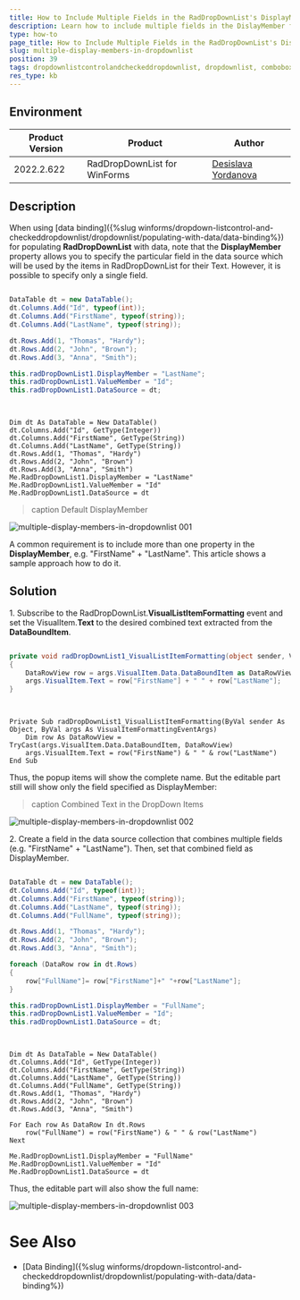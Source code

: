 ```yaml
---
title: How to Include Multiple Fields in the RadDropDownList's DisplayMember 
description: Learn how to include multiple fields in the DislayMember for the WinForms DropDownList.
type: how-to 
page_title: How to Include Multiple Fields in the RadDropDownList's DisplayMember 
slug: multiple-display-members-in-dropdownlist
position: 39
tags: dropdownlistcontrolandcheckeddropdownlist, dropdownlist, combobox, displaymember, datasource
res_type: kb
---
```


## Environment
 
|Product Version|Product|Author|
|----|----|----|
|2022.2.622|RadDropDownList for WinForms|[Desislava Yordanova](https://www.telerik.com/blogs/author/desislava-yordanova)|

## Description

When using [data binding]({%slug winforms/dropdown-listcontrol-and-checkeddropdownlist/dropdownlist/populating-with-data/data-binding%}) for populating **RadDropDownList** with data, note that the **DisplayMember** property allows you to specify the particular field in the data source which will be used by the items in RadDropDownList for their Text. However, it is possible to specify only a single field.

````C#  

DataTable dt = new DataTable();
dt.Columns.Add("Id", typeof(int));
dt.Columns.Add("FirstName", typeof(string));
dt.Columns.Add("LastName", typeof(string));

dt.Rows.Add(1, "Thomas", "Hardy");
dt.Rows.Add(2, "John", "Brown");
dt.Rows.Add(3, "Anna", "Smith");

this.radDropDownList1.DisplayMember = "LastName";
this.radDropDownList1.ValueMember = "Id";
this.radDropDownList1.DataSource = dt;
         
````
````VB.NET

Dim dt As DataTable = New DataTable()
dt.Columns.Add("Id", GetType(Integer))
dt.Columns.Add("FirstName", GetType(String))
dt.Columns.Add("LastName", GetType(String))
dt.Rows.Add(1, "Thomas", "Hardy")
dt.Rows.Add(2, "John", "Brown")
dt.Rows.Add(3, "Anna", "Smith")
Me.RadDropDownList1.DisplayMember = "LastName"
Me.RadDropDownList1.ValueMember = "Id"
Me.RadDropDownList1.DataSource = dt

````

>caption Default DisplayMember

![multiple-display-members-in-dropdownlist 001](images/multiple-display-members-in-dropdownlist001.png)

A common requirement is to include more than one property in the **DisplayMember**, e.g. "FirstName" + "LastName". This article shows a sample approach how to do it.

## Solution

1\. Subscribe to the RadDropDownList.**VisualListItemFormatting** event and set the VisualItem.**Text** to the desired combined text extracted from the **DataBoundItem**.
 
 
````C#  

private void radDropDownList1_VisualListItemFormatting(object sender, VisualItemFormattingEventArgs args)
{
    DataRowView row = args.VisualItem.Data.DataBoundItem as DataRowView;
    args.VisualItem.Text = row["FirstName"] + " " + row["LastName"];      
}      
   
````
````VB.NET

Private Sub radDropDownList1_VisualListItemFormatting(ByVal sender As Object, ByVal args As VisualItemFormattingEventArgs)
    Dim row As DataRowView = TryCast(args.VisualItem.Data.DataBoundItem, DataRowView)
    args.VisualItem.Text = row("FirstName") & " " & row("LastName")
End Sub

````

Thus, the popup items will show the complete name. But the editable part still will show only the field specified as DisplayMember:

>caption Combined Text in the DropDown Items

![multiple-display-members-in-dropdownlist 002](images/multiple-display-members-in-dropdownlist002.png)


2\. Create a field in the data source collection that combines multiple fields (e.g. "FirstName" + "LastName"). Then, set that combined field as DisplayMember. 

````C#  

DataTable dt = new DataTable();
dt.Columns.Add("Id", typeof(int));
dt.Columns.Add("FirstName", typeof(string));
dt.Columns.Add("LastName", typeof(string));
dt.Columns.Add("FullName", typeof(string));

dt.Rows.Add(1, "Thomas", "Hardy");
dt.Rows.Add(2, "John", "Brown");
dt.Rows.Add(3, "Anna", "Smith");

foreach (DataRow row in dt.Rows)
{
    row["FullName"]= row["FirstName"]+" "+row["LastName"];
}

this.radDropDownList1.DisplayMember = "FullName";
this.radDropDownList1.ValueMember = "Id";
this.radDropDownList1.DataSource = dt;
         
````
````VB.NET

Dim dt As DataTable = New DataTable()
dt.Columns.Add("Id", GetType(Integer))
dt.Columns.Add("FirstName", GetType(String))
dt.Columns.Add("LastName", GetType(String))
dt.Columns.Add("FullName", GetType(String))
dt.Rows.Add(1, "Thomas", "Hardy")
dt.Rows.Add(2, "John", "Brown")
dt.Rows.Add(3, "Anna", "Smith")

For Each row As DataRow In dt.Rows
    row("FullName") = row("FirstName") & " " & row("LastName")
Next

Me.RadDropDownList1.DisplayMember = "FullName"
Me.RadDropDownList1.ValueMember = "Id"
Me.RadDropDownList1.DataSource = dt

````

Thus, the editable part will also show the full name:

![multiple-display-members-in-dropdownlist 003](images/multiple-display-members-in-dropdownlist003.png)


# See Also

* [Data Binding]({%slug winforms/dropdown-listcontrol-and-checkeddropdownlist/dropdownlist/populating-with-data/data-binding%})
